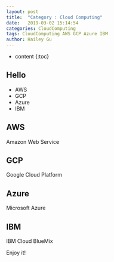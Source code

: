 ```yaml
---
layout: post
title:  "Category : Cloud Computing"
date:   2019-03-02 15:14:54
categories: CloudComputing
tags: CloudComputing AWS GCP Azure IBM
author: Hailey Gu
---
```


* content
{:toc}

## Hello

* AWS
* GCP
* Azure
* IBM

## AWS

Amazon Web Service

## GCP

Google Cloud Platform

## Azure

Microsoft Azure

## IBM

IBM Cloud
BlueMix




Enjoy it!
